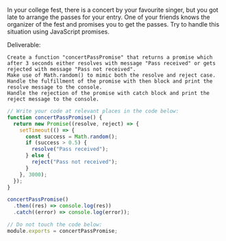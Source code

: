 In your college fest, there is a concert by your favourite singer, but you got late to arrange the passes for your entry. One of your friends knows the organizer of the fest and promises you to get the passes. Try to handle this situation using JavaScript promises.

Deliverable:

    Create a function "concertPassPromise" that returns a promise which after 3 seconds either resolves with message "Pass received" or gets rejected with message "Pass not received".
    Make use of Math.random() to mimic both the resolve and reject case.
    Handle the fulfillment of the promise with then block and print the resolve message to the console.
    Handle the rejection of the promise with catch block and print the reject message to the console.

```js
// Write your code at relevant places in the code below:
function concertPassPromise() {
  return new Promise((resolve, reject) => {
    setTimeout(() => {
      const success = Math.random();
      if (success > 0.5) {
        resolve("Pass received");
      } else {
        reject("Pass not received");
      }
    }, 3000);
  });
}

concertPassPromise()
  .then((res) => console.log(res))
  .catch((error) => console.log(error));

// Do not touch the code below:
module.exports = concertPassPromise;
```

